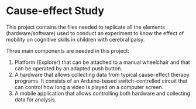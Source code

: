 # Cause-effect Study

 This project  contains the files needed to replicate all the elements (hardware/software) used to conduct an experiment to know the effect of mobility
 on cognitive skills in children with cerebral palsy. 

 Three main components are needed in this project:
 1) Platform (Explorer) that can be attached to a manual wheelchair and that can be operated by an adapted push button.
 2) A hardware that allows collecting data from typical cause-effect therapy programs. It consists of an Arduino-based switch-contrelled circuit that can control how long a video is played on a computer screen.
 3) A mobile application that allows controlling both hardware and collecting data for analysis.



